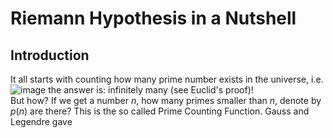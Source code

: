 # Riemann Hypothesis in a Nutshell

## Introduction
It all starts with counting how many prime number exists in the universe, i.e. 
![image](https://user-images.githubusercontent.com/66701331/183228555-2b5ae855-09f6-41ae-8bc3-1329247683b8.png)
the answer is: infinitely many (see Euclid's proof)!
<br/>
But how? If we get a number $n$, how many primes smaller than $n$, denote by $p(n)$ are there?
This is the so called Prime Counting Function.
Gauss and Legendre gave
